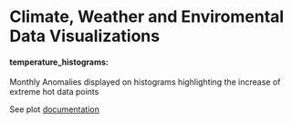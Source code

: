 # Climate, Weather and Enviromental Data Visualizations


#### temperature_histograms:

Monthly Anomalies displayed on histograms highlighting the increase of extreme hot data points

See plot [documentation](https://github.com/igorol/data-visualization/blob/master/temperature_histograms/README.md)

